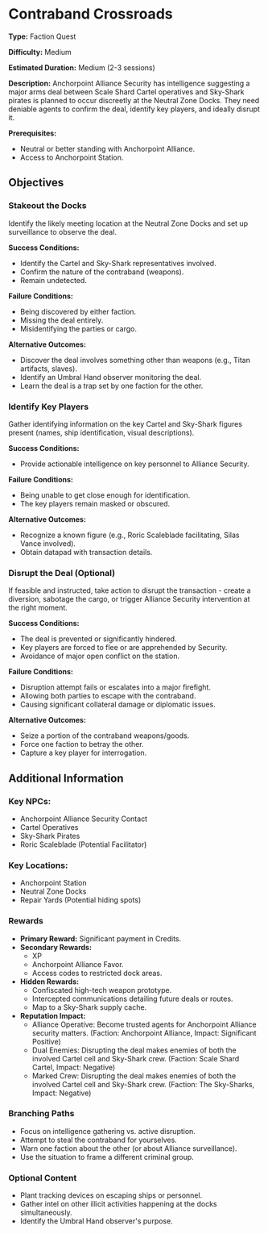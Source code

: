 
# Contraband Crossroads

**Type:** Faction Quest

**Difficulty:** Medium

**Estimated Duration:** Medium (2-3 sessions)

**Description:** Anchorpoint Alliance Security has intelligence suggesting a major arms deal between Scale Shard Cartel operatives and Sky-Shark pirates is planned to occur discreetly at the Neutral Zone Docks. They need deniable agents to confirm the deal, identify key players, and ideally disrupt it.

**Prerequisites:**
- Neutral or better standing with Anchorpoint Alliance.
- Access to Anchorpoint Station.

## Objectives

### Stakeout the Docks

Identify the likely meeting location at the Neutral Zone Docks and set up surveillance to observe the deal.

**Success Conditions:**
- Identify the Cartel and Sky-Shark representatives involved.
- Confirm the nature of the contraband (weapons).
- Remain undetected.

**Failure Conditions:**
- Being discovered by either faction.
- Missing the deal entirely.
- Misidentifying the parties or cargo.

**Alternative Outcomes:**
- Discover the deal involves something other than weapons (e.g., Titan artifacts, slaves).
- Identify an Umbral Hand observer monitoring the deal.
- Learn the deal is a trap set by one faction for the other.

### Identify Key Players

Gather identifying information on the key Cartel and Sky-Shark figures present (names, ship identification, visual descriptions).

**Success Conditions:**
- Provide actionable intelligence on key personnel to Alliance Security.

**Failure Conditions:**
- Being unable to get close enough for identification.
- The key players remain masked or obscured.

**Alternative Outcomes:**
- Recognize a known figure (e.g., Roric Scaleblade facilitating, Silas Vance involved).
- Obtain datapad with transaction details.

### Disrupt the Deal (Optional)

If feasible and instructed, take action to disrupt the transaction - create a diversion, sabotage the cargo, or trigger Alliance Security intervention at the right moment.

**Success Conditions:**
- The deal is prevented or significantly hindered.
- Key players are forced to flee or are apprehended by Security.
- Avoidance of major open conflict on the station.

**Failure Conditions:**
- Disruption attempt fails or escalates into a major firefight.
- Allowing both parties to escape with the contraband.
- Causing significant collateral damage or diplomatic issues.

**Alternative Outcomes:**
- Seize a portion of the contraband weapons/goods.
- Force one faction to betray the other.
- Capture a key player for interrogation.

## Additional Information

### Key NPCs:
- Anchorpoint Alliance Security Contact
- Cartel Operatives
- Sky-Shark Pirates
- Roric Scaleblade (Potential Facilitator)

### Key Locations:
- Anchorpoint Station
- Neutral Zone Docks
- Repair Yards (Potential hiding spots)

### Rewards
- **Primary Reward:** Significant payment in Credits.
- **Secondary Rewards:**
  - XP
  - Anchorpoint Alliance Favor.
  - Access codes to restricted dock areas.
- **Hidden Rewards:**
  - Confiscated high-tech weapon prototype.
  - Intercepted communications detailing future deals or routes.
  - Map to a Sky-Shark supply cache.
- **Reputation Impact:**
  - Alliance Operative: Become trusted agents for Anchorpoint Alliance security matters. (Faction: Anchorpoint Alliance, Impact: Significant Positive)
  - Dual Enemies: Disrupting the deal makes enemies of both the involved Cartel cell and Sky-Shark crew. (Faction: Scale Shard Cartel, Impact: Negative)
  - Marked Crew: Disrupting the deal makes enemies of both the involved Cartel cell and Sky-Shark crew. (Faction: The Sky-Sharks, Impact: Negative)

### Branching Paths
- Focus on intelligence gathering vs. active disruption.
- Attempt to steal the contraband for yourselves.
- Warn one faction about the other (or about Alliance surveillance).
- Use the situation to frame a different criminal group.

### Optional Content
- Plant tracking devices on escaping ships or personnel.
- Gather intel on other illicit activities happening at the docks simultaneously.
- Identify the Umbral Hand observer's purpose.
